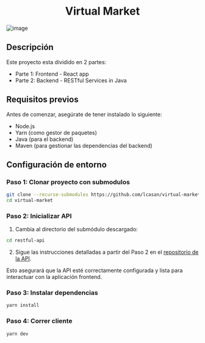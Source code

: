 <h1 align='center'> Virtual Market</h1>

![image](https://github.com/user-attachments/assets/43e951ac-10b2-407a-adc7-86fde7c10ee1)

## Descripción
Este proyecto esta dividido en 2 partes:
- Parte 1: Frontend - React app
- Parte 2: Backend - RESTful Services in Java

## Requisitos previos
Antes de comenzar, asegúrate de tener instalado lo siguiente:
- Node.js
- Yarn (como gestor de paquetes)
- Java (para el backend)
- Maven (para gestionar las dependencias del backend)

##  Configuración de entorno
### Paso 1: Clonar proyecto con submodulos
``` bash
git clone --recurse-submodules https://github.com/lcasan/virtual-market.git
cd virtual-market
```

### Paso 2: Inicializar API
1. Cambia al directorio del submódulo descargado:

```bash
cd restful-api
```

2. Sigue las instrucciones detalladas a partir del Paso 2 en el [repositorio de la API](https://github.com/lcasan/restful-api).

Esto asegurará que la API esté correctamente configurada y lista para interactuar con la aplicación frontend.

### Paso 3: Instalar dependencias
```bash
yarn install
```

### Paso 4: Correr cliente
```bash
yarn dev
```
